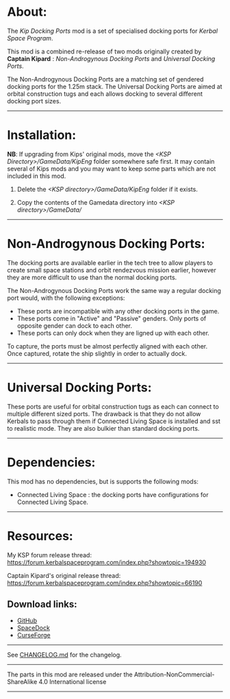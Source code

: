 About:
======

The *Kip Docking Ports* mod is a set of specialised docking ports for *Kerbal Space Program*.

This mod is a combined re-release of two mods originally created by **Captain Kipard** : *Non-Androgynous Docking Ports* and *Universal Docking Ports*.

The Non-Androgynous Docking Ports are a matching set of gendered docking ports for the 1.25m stack. The Universal Docking Ports are aimed at orbital construction tugs and each allows docking to several different docking port sizes.

--------------------------------------------------

Installation:
=============

**NB**: If upgrading from Kips' original mods, move the *\<KSP Directory\>/GameData/KipEng* folder somewhere safe first. It may contain several of Kips mods and you may want to keep some parts which are not included in this mod.

1. Delete the *\<KSP directory\>/GameData/KipEng* folder if it exists.

2. Copy the contents of the Gamedata directory into *\<KSP directory\>/GameData/*

--------------------------------------------------

Non-Androgynous Docking Ports:
==============================

The docking ports are available earlier in the tech tree to allow players to create small space stations and orbit rendezvous mission earlier, however they are more difficult to use than the normal docking ports.

The Non-Androgynous Docking Ports work the same way a regular docking port would, with the following exceptions:
- These ports are incompatible with any other docking ports in the game.
- These ports come in "Active" and "Passive" genders. Only ports of opposite gender can dock to each other.
- These ports can only dock when they are ligned up with each other.

To capture, the ports must be almost perfectly aligned with each other. Once captured, rotate the ship slightly in order to actually dock.

--------------------------------------------------

Universal Docking Ports:
========================

These ports are useful for orbital construction tugs as each can connect to multiple different sized ports. The drawback is that they do not allow Kerbals to pass through them if Connected Living Space is installed and sst to realistic mode. They are also bulkier than standard docking ports.

--------------------------------------------------

Dependencies:
=============

This mod has no dependencies, but is supports the following mods:

- Connected Living Space : the docking ports have configurations for Connected Living Space.

--------------------------------------------------

Resources:
==========

My KSP forum release thread: https://forum.kerbalspaceprogram.com/index.php?showtopic=194930

Captain Kipard's original release thread: https://forum.kerbalspaceprogram.com/index.php?showtopic=66190

Download links:
---------------

- [GitHub](https://github.com/mwerle/KipDockingPorts/releases)
- [SpaceDock](https://spacedock.info/mod/2454)
- [CurseForge](https://www.curseforge.com/kerbal/ksp-mods/kipdockingports)

--------------------------------------------------

See [CHANGELOG.md](/CHANGELOG.md) for the changelog.

--------------------------------------------------

The parts in this mod are released under the Attribution-NonCommercial-ShareAlike 4.0 International license

--------------------------------------------------
